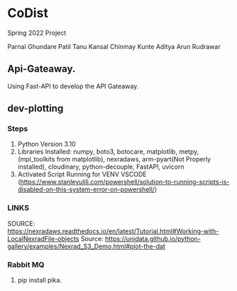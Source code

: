 # CoDist
Spring 2022 Project

Parnal Ghundare Patil
Tanu Kansal
Chinmay Kunte
Aditya Arun Rudrawar


## Api-Gateaway.
Using Fast-API to develop the API Gateaway.


## dev-plotting

### Steps
1. Python Version 3.10
2. Libraries Installed: numpy, boto3, botocare, matplotlib, metpy, (mpl_toolkits from matplotlib), nexradaws, arm-pyart(Not Properly installed), cloudinary, python-decouple, FastAPI, uvicorn
3. Activated Script Running for VENV VSCODE (https://www.stanleyulili.com/powershell/solution-to-running-scripts-is-disabled-on-this-system-error-on-powershell/)

### LINKS
SOURCE: https://nexradaws.readthedocs.io/en/latest/Tutorial.html#Working-with-LocalNexradFile-objects
Source: https://unidata.github.io/python-gallery/examples/Nexrad_S3_Demo.html#plot-the-dat

### Rabbit MQ
1. pip install pika.